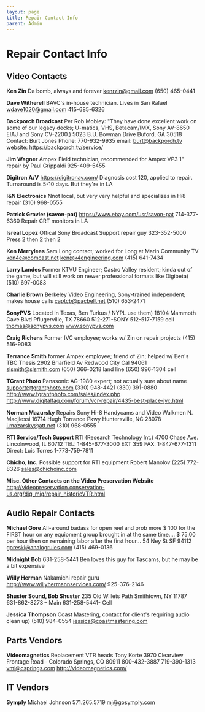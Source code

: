 ```yaml
---
layout: page
title: Repair Contact Info
parent: Admin
---
```


# Repair Contact Info

## Video Contacts

**Ken Zin**
Da bomb, always and forever
kenrzin@gmail.com
(650) 465-0441

**Dave Witherell**
BAVC's in-house technician. Lives in San Rafael
wdave1020@gmail.com
415-685-6326

**Backporch Broadcast**
Per Rob Mobley: "They have done excellent work on some of our legacy decks; U-matics, VHS, Betacam/IMX, Sony AV-8650 EIAJ and Sony CV-2200.)
5023 B.U. Bowman Drive
Buford, GA  30518
Contact:  Burt Jones
Phone: 770-932-9935
email: burt@backporch.tv
website:  https://backporch.tv/service/

**Jim Wagner**
Ampex Field technician, recommended for Ampex VP3 1" repair by Paul Grippaldi
925-409-5455

**Digitron A/V**
https://digitronav.com/
Diagnosis cost 120, applied to repair. Turnaround is 5-10 days. But they're in LA

**I&N Electronics**
Nnot local, but very very helpful and specializes in Hi8 repair
(310) 968-0555

**Patrick Gravier (savon-pat)**
https://www.ebay.com/usr/savon-pat
714-377-6360
Repair CRT monitors in LA

**Isreal Lopez**
Offical Sony Broadcast Support repair guy
323-352-5000
Press 2 then 2 then 2

**Ken Merrylees**
Sam Long contact; worked for Long at Marin Community TV
ken4e@comcast.net
ken@k4engineering.com
(415) 641-7434

**Larry Landes**
Former KTVU Engineer; Castro Valley resident; kinda out of the game, but will still work on newer professional formats like Digibeta)
(510) 697-0083

**Charlie Brown**
Berkeley Video Engineering, Sony-trained independent; makes house calls
captcb@pacbell.net
(510) 653-2471

**SonyPVS**
Located in Texas, Ben Turkus / NYPL use them)
18104 Mammoth Cave Blvd
Pflugerville, TX 78660
512-271-SONY
512-517-7159 cell
thomas@sonypvs.com
www.sonypvs.com

**Craig Richens**
Former IVC employee; works w/ Zin on repair projects
(415) 516-9083

**Terrance Smith**
former Ampex employee; friend of Zin; helped w/ Ben's TBC Thesis
2902 Briarfield Av
Redwood City Cal 94061
slsmith@slsmith.com
(650) 366-0218 land line
(650) 996-1304 cell

**TGrant Photo**
Panasonic AG-1980 expert; not actually sure about name
support@tgrantphoto.com
(330) 948-4421
(330) 391-0880
http://www.tgrantphoto.com/sales/index.php
http://www.digitalfaq.com/forum/vcr-repair/4435-best-place-jvc.html

**Norman Mazursky**
Repairs Sony Hi-8 Handycams and Video Walkmen
N. Madjlessi
16714 Hugh Torrance Pkwy
Huntersville, NC 28078
i.mazarsky@att.net
(310) 968-0555

**RTI Service/Tech Support**
RTI (Research Technology Int.)
4700 Chase Ave.
Lincolnwood, IL 60712
TEL: 1-845-677-3000 EXT 359
FAX: 1-847-677-1311
Direct: Luis Torres
1-773-759-7811

**Chicho, Inc.**
Possible support for RTI equipment
Robert Manolov
(225) 772-8326
sales@chichoinc.com

**Misc. Other Contacts on the Video Preservation Website**
http://videopreservation.conservation-us.org/dig_mig/repair_historicVTR.html

## Audio Repair Contacts

**Michael Gore**
All-around badass for open reel and prob more
$ 100 for the FIRST hour on any equipment group brought in at the same
time....
$ 75.00 per hour then on remaining labor after the first hour...
54 Ney St  SF 94112
goreski@analogrules.com
(415) 469-0136

**Midnight Bob**
631-258-5441
Ben loves this guy for Tascams, but he may be a bit expensive

**Willy Herman**
Nakamichi repair guru
http://www.willyhermannservices.com/
925-376-2146

**Shuster Sound, Bob Shuster**
235 Old Willets Path
Smithtown, NY 11787
631-862-8273 – Main
631-258-5441- Cell

**Jessica Thompson**
Coast Mastering, contact for client's requiring audio clean up)
(510) 984-0554
jessica@coastmastering.com

## Parts Vendors

**Videomagnetics**
Replacement VTR heads
Tony Korte
3970 Clearview Frontage Road - Colorado Springs, CO 80911
800-432-3887
719-390-1313
vmi@csprings.com
http://videomagnetics.com/

## IT Vendors

**Symply**
Michael Johnson
571.265.5719
mj@gosymply.com
